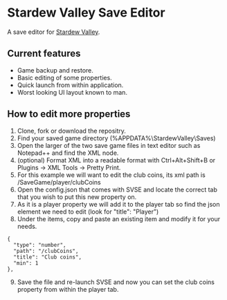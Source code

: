 # Stardew Valley Save Editor
A save editor for [Stardew Valley](http://store.steampowered.com/app/413150/).

## Current features
- Game backup and restore.
- Basic editing of some properties.
- Quick launch from within application.
- Worst looking UI layout known to man.

## How to edit more properties
1. Clone, fork or download the repositry.
2. Find your saved game directory (%APPDATA%\StardewValley\Saves\)
3. Open the larger of the two save game files in text editor such as Notepad++ and find the XML node.
4. (optional) Format XML into a readable format with Ctrl+Alt+Shift+B or Plugins -> XML Tools -> Pretty Print.
5. For this example we will want to edit the club coins, its xml path is /SaveGame/player/clubCoins
6. Open the config.json that comes with SVSE and locate the correct tab that you wish to put this new property on.
7. As it is a player property we will add it to the player tab so find the json element we need to edit (look for "title": "Player")
8. Under the items, copy and paste an existing item and modify it for your needs.
```
{
  "type": "number",
  "path": "/clubCoins",
  "title": "Club coins",
  "min": 1
},
```
9. Save the file and re-launch SVSE and now you can set the club coins property from within the player tab.
